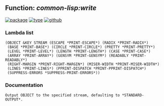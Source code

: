## Function: ***common-lisp:write***
[![package](https://img.shields.io/badge/Package-COMMON--LISP-5f9ea0.svg?style=social&colorA=999999)](../) [![type](https://img.shields.io/badge/Type-Function-5f9ea0.svg?style=social&colorA=999999)](../#function) [![github](https://img.shields.io/badge/GitHub-View_the_source-5f9ea0.svg?style=social&colorA=999999&logo=github)](https://github.com/sbcl/sbcl/blob/master/src/code/print.lisp/) 
### Lambda list
```
(OBJECT &KEY STREAM (ESCAPE *PRINT-ESCAPE*) (RADIX *PRINT-RADIX*)
 (BASE *PRINT-BASE*) (CIRCLE *PRINT-CIRCLE*) (PRETTY *PRINT-PRETTY*)
 (LEVEL *PRINT-LEVEL*) (LENGTH *PRINT-LENGTH*) (CASE *PRINT-CASE*)
 (ARRAY *PRINT-ARRAY*) (GENSYM *PRINT-GENSYM*) (READABLY *PRINT-READABLY*)
 (RIGHT-MARGIN *PRINT-RIGHT-MARGIN*) (MISER-WIDTH *PRINT-MISER-WIDTH*)
 (LINES *PRINT-LINES*) (PPRINT-DISPATCH *PRINT-PPRINT-DISPATCH*)
 (SUPPRESS-ERRORS *SUPPRESS-PRINT-ERRORS*))
```
### Documentation
```
Output OBJECT to the specified stream, defaulting to *STANDARD-OUTPUT*.
```
